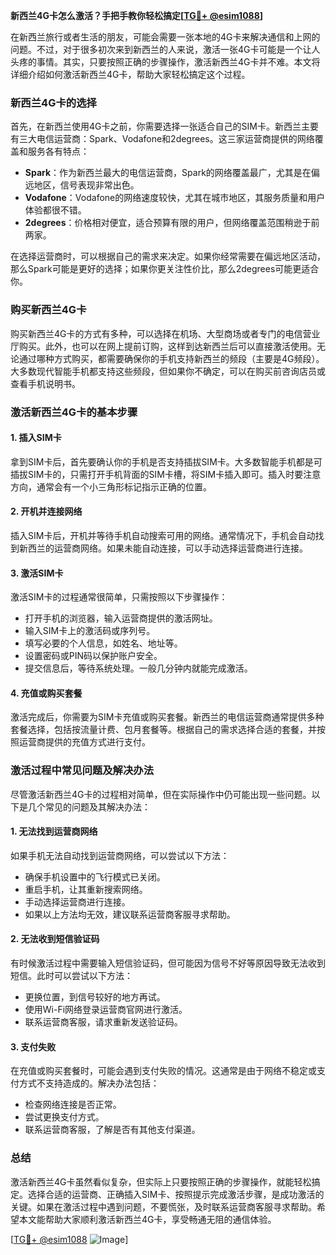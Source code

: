 **新西兰4G卡怎么激活？手把手教你轻松搞定[[TG💪+ @esim1088](https://t.me/s/esim1088)]**

在新西兰旅行或者生活的朋友，可能会需要一张本地的4G卡来解决通信和上网的问题。不过，对于很多初次来到新西兰的人来说，激活一张4G卡可能是一个让人头疼的事情。其实，只要按照正确的步骤操作，激活新西兰4G卡并不难。本文将详细介绍如何激活新西兰4G卡，帮助大家轻松搞定这个过程。

### 新西兰4G卡的选择

首先，在新西兰使用4G卡之前，你需要选择一张适合自己的SIM卡。新西兰主要有三大电信运营商：Spark、Vodafone和2degrees。这三家运营商提供的网络覆盖和服务各有特点：

- **Spark**：作为新西兰最大的电信运营商，Spark的网络覆盖最广，尤其是在偏远地区，信号表现非常出色。
- **Vodafone**：Vodafone的网络速度较快，尤其在城市地区，其服务质量和用户体验都很不错。
- **2degrees**：价格相对便宜，适合预算有限的用户，但网络覆盖范围稍逊于前两家。

在选择运营商时，可以根据自己的需求来决定。如果你经常需要在偏远地区活动，那么Spark可能是更好的选择；如果你更关注性价比，那么2degrees可能更适合你。

### 购买新西兰4G卡

购买新西兰4G卡的方式有多种，可以选择在机场、大型商场或者专门的电信营业厅购买。此外，也可以在网上提前订购，这样到达新西兰后可以直接激活使用。无论通过哪种方式购买，都需要确保你的手机支持新西兰的频段（主要是4G频段）。大多数现代智能手机都支持这些频段，但如果你不确定，可以在购买前咨询店员或查看手机说明书。

### 激活新西兰4G卡的基本步骤

#### 1. 插入SIM卡

拿到SIM卡后，首先要确认你的手机是否支持插拔SIM卡。大多数智能手机都是可插拔SIM卡的，只需打开手机背面的SIM卡槽，将SIM卡插入即可。插入时要注意方向，通常会有一个小三角形标记指示正确的位置。

#### 2. 开机并连接网络

插入SIM卡后，开机并等待手机自动搜索可用的网络。通常情况下，手机会自动找到新西兰的运营商网络。如果未能自动连接，可以手动选择运营商进行连接。

#### 3. 激活SIM卡

激活SIM卡的过程通常很简单，只需按照以下步骤操作：

- 打开手机的浏览器，输入运营商提供的激活网址。
- 输入SIM卡上的激活码或序列号。
- 填写必要的个人信息，如姓名、地址等。
- 设置密码或PIN码以保护账户安全。
- 提交信息后，等待系统处理。一般几分钟内就能完成激活。

#### 4. 充值或购买套餐

激活完成后，你需要为SIM卡充值或购买套餐。新西兰的电信运营商通常提供多种套餐选择，包括按流量计费、包月套餐等。根据自己的需求选择合适的套餐，并按照运营商提供的充值方式进行支付。

### 激活过程中常见问题及解决办法

尽管激活新西兰4G卡的过程相对简单，但在实际操作中仍可能出现一些问题。以下是几个常见的问题及其解决办法：

#### 1. 无法找到运营商网络

如果手机无法自动找到运营商网络，可以尝试以下方法：

- 确保手机设置中的飞行模式已关闭。
- 重启手机，让其重新搜索网络。
- 手动选择运营商进行连接。
- 如果以上方法均无效，建议联系运营商客服寻求帮助。

#### 2. 无法收到短信验证码

有时候激活过程中需要输入短信验证码，但可能因为信号不好等原因导致无法收到短信。此时可以尝试以下方法：

- 更换位置，到信号较好的地方再试。
- 使用Wi-Fi网络登录运营商官网进行激活。
- 联系运营商客服，请求重新发送验证码。

#### 3. 支付失败

在充值或购买套餐时，可能会遇到支付失败的情况。这通常是由于网络不稳定或支付方式不支持造成的。解决办法包括：

- 检查网络连接是否正常。
- 尝试更换支付方式。
- 联系运营商客服，了解是否有其他支付渠道。

### 总结

激活新西兰4G卡虽然看似复杂，但实际上只要按照正确的步骤操作，就能轻松搞定。选择合适的运营商、正确插入SIM卡、按照提示完成激活步骤，是成功激活的关键。如果在激活过程中遇到问题，不要慌张，及时联系运营商客服寻求帮助。希望本文能帮助大家顺利激活新西兰4G卡，享受畅通无阻的通信体验。

[[TG💪+ @esim1088](https://t.me/s/esim1088) ![Image](https://i.postimg.cc/4NQfJmqS/Snipaste-2025-05-13-00-14-12.png)]